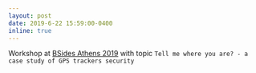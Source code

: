 ```yaml
---
layout: post
date: 2019-6-22 15:59:00-0400
inline: true
---
```


Workshop at [BSides Athens 2019](https://2019.bsidesath.gr/#About) with topic `Tell me where you are? - a case study of GPS trackers security`